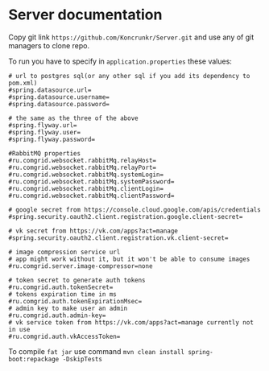 # Server documentation

Copy git link ```https://github.com/Koncrunkr/Server.git``` and use any of git managers to clone repo.

To run you have to specify in `application.properties`
these values:
```properties
# url to postgres sql(or any other sql if you add its dependency to pom.xml)
#spring.datasource.url=
#spring.datasource.username=
#spring.datasource.password=

# the same as the three of the above
#spring.flyway.url=
#spring.flyway.user=
#spring.flyway.password=

#RabbitMQ properties
#ru.comgrid.websocket.rabbitMq.relayHost=
#ru.comgrid.websocket.rabbitMq.relayPort=
#ru.comgrid.websocket.rabbitMq.systemLogin=
#ru.comgrid.websocket.rabbitMq.systemPassword=
#ru.comgrid.websocket.rabbitMq.clientLogin=
#ru.comgrid.websocket.rabbitMq.clientPassword=

# google secret from https://console.cloud.google.com/apis/credentials
#spring.security.oauth2.client.registration.google.client-secret=

# vk secret from https://vk.com/apps?act=manage
#spring.security.oauth2.client.registration.vk.client-secret=

# image compression service url
# app might work without it, but it won't be able to consume images
#ru.comgrid.server.image-compressor=none

# token secret to generate auth tokens
#ru.comgrid.auth.tokenSecret=
# tokens expiration time in ms
#ru.comgrid.auth.tokenExpirationMsec=
# admin key to make user an admin
#ru.comgrid.auth.admin-key=
# vk service token from https://vk.com/apps?act=manage currently not in use
#ru.comgrid.auth.vkAccessToken=
```

To compile `fat jar` use command `mvn clean install spring-boot:repackage -DskipTests`
